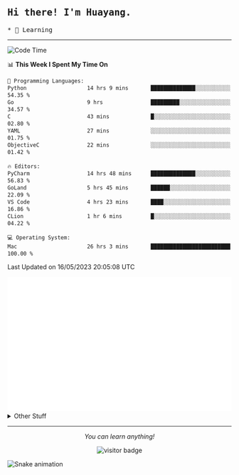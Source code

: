 <h2>
    <samp>Hi there! I'm Huayang.</samp>
</h2>
<p>
    <samp>
        * 🧐 Learning
    </samp>
</p>

<hr>

<!--START_SECTION:waka-->
![Code Time](http://img.shields.io/badge/Code%20Time-831%20hrs%2042%20mins-blue)

📊 **This Week I Spent My Time On** 

```text
💬 Programming Languages: 
Python                   14 hrs 9 mins       ██████████████░░░░░░░░░░░   54.35 % 
Go                       9 hrs               █████████░░░░░░░░░░░░░░░░   34.57 % 
C                        43 mins             █░░░░░░░░░░░░░░░░░░░░░░░░   02.80 % 
YAML                     27 mins             ░░░░░░░░░░░░░░░░░░░░░░░░░   01.75 % 
ObjectiveC               22 mins             ░░░░░░░░░░░░░░░░░░░░░░░░░   01.42 % 

🔥 Editors: 
PyCharm                  14 hrs 48 mins      ██████████████░░░░░░░░░░░   56.83 % 
GoLand                   5 hrs 45 mins       ██████░░░░░░░░░░░░░░░░░░░   22.09 % 
VS Code                  4 hrs 23 mins       ████░░░░░░░░░░░░░░░░░░░░░   16.86 % 
CLion                    1 hr 6 mins         █░░░░░░░░░░░░░░░░░░░░░░░░   04.22 % 

💻 Operating System: 
Mac                      26 hrs 3 mins       █████████████████████████   100.00 % 
```


 Last Updated on 16/05/2023 20:05:08 UTC
<!--END_SECTION:waka-->

<picture>
    <img src="/github-metrics.svg" alt="github metrics" style='visibility:visible'>
</picture>

<details>
  <summary>Other Stuff</summary>
  <br />
<!--   
  <p align="left">
    <img height="180em" src="https://github-readme-streak-stats.herokuapp.com/?user=GuillaumeFalourd" />
    
  </p> -->

  * 🏆 Some GitHub statistical reports:
  
  <img width="100%" src="https://github-profile-trophy.vercel.app/?username=xmchxup&column=7">
  <p align="left">  
    <img height="180em" src="https://github-readme-stats.vercel.app/api?username=xmchxup&hide_border=true&show_icons=true&include_all_commits=true&bg_color=0,EC6C6C,FFD479,FFFC79,73FA79&theme=graywhite&locale=en" />
    <img height="180em" src="https://github-readme-stats.vercel.app/api/top-langs/?username=xmchxup&hide=css,scss,html&langs_count=8&hide_border=true&layout=compact&bg_color=0,73FA79,73FDFF,D783FF&theme=graywhite&locale=en" />
  </p>
  
  <img width="100%" src="https://github-profile-summary-cards.vercel.app/api/cards/profile-details?username=xmchxup&theme=github" />
 
</a>
</details>
<hr>
<p align="center">
    <i>You can learn anything!</i>
    <p align="center">
        <img src="https://visitor-badge.laobi.icu/badge?page_id=xmchxup" alt="visitor badge"/>       
    </p>
</p>

![Snake animation](https://github.com/XmchxUp/XmchxUp/blob/output/github-contribution-grid-snake.gif)


